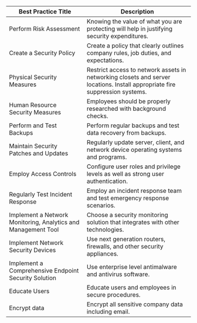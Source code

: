 
| Best Practice Title | Description |
| --- | --- |
| Perform Risk Assessment | Knowing the value of what you are protecting will help in justifying security expenditures. |
| Create a Security Policy | Create a policy that clearly outlines company rules, job duties, and expectations. |
| Physical Security Measures | Restrict access to network assets in networking closets and server locations. Install appropriate fire suppression systems.|
| Human Resource Security Measures| Employees should be properly researched with background checks. |
| Perform and Test Backups | Perform regular backups and test data recovery from backups. |
| Maintain Security Patches and Updates | Regularly update server, client, and network device operating systems and programs. |
| Employ Access Controls | Configure user roles and privilege levels as well as strong user authentication. |
| Regularly Test Incident Response | Employ an incident response team and test emergency response scenarios. |
| Implement a Network Monitoring, Analytics and Management Tool | Choose a security monitoring solution that integrates with other technologies. |
| Implement Network Security Devices | Use next generation routers, firewalls, and other security appliances. |
| Implement a Comprehensive Endpoint Security Solution | Use enterprise level antimalware and antivirus software. |
| Educate Users | Educate users and employees in secure procedures. |
| Encrypt data | Encrypt all sensitive company data including email. |

